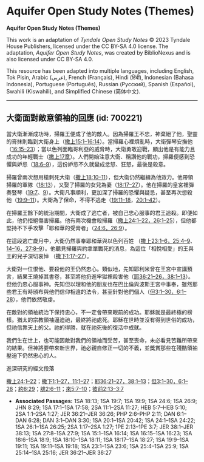 # Aquifer Open Study Notes (Themes)

**Aquifer Open Study Notes (Themes)**

This work is an adaptation of *Tyndale Open Study Notes* © 2023 Tyndale House Publishers, licensed under the CC BY\-SA 4\.0 license. The adaptation, *Aquifer Open Study Notes*, was created by BiblioNexus and is also licensed under CC BY\-SA 4\.0\.

This resource has been adapted into multiple languages, including English, Tok Pisin, Arabic (عربي), French (Français), Hindi (हिंदी), Indonesian (Bahasa Indonesia), Portuguese (Português), Russian (Русский), Spanish (Español), Swahili (Kiswahili), and Simplified Chinese (简体中文).



--------------------------------

## 大衛面對敵意領袖的回應 (id: 700221)

當大衛漸漸成功時，掃羅王便成了他的敵人。因為掃羅王不忠，神棄絕了他，聖靈的膏抹則臨到大衛身上（[撒上15:1–16:14](https://ref.ly/1Sam15:1-1Sam16:14)）。當掃羅心裡煩亂時，大衛彈琴安撫他（[16:15–23](https://ref.ly/1Sam16:15-1Sam16:23)）；當以色列面臨哥利亞的威脅時，大衛勇敢迎戰，顯出他是有能力且成功的年輕戰士（[撒上17章](https://ref.ly/1Sam17:1-1Sam17:58)）。人們開始注意大衛、稱讚他的戰功，掃羅便感到恐懼與妒忌（[18:6–9](https://ref.ly/1Sam18:6-1Sam18:9)），這份妒忌不久就變成忿怒、狂怒，最後是殺意。

掃羅曾兩次想用槍刺死大衛（[撒上18:10–11](https://ref.ly/1Sam18:10-1Sam18:11)），但大衛仍然繼續為他效力。他帶領掃羅的軍隊（[18:13](https://ref.ly/1Sam18:13)），又娶了掃羅的女兒為妻（[18:17–27](https://ref.ly/1Sam18:17-1Sam18:27)）。他在掃羅的皇宮裡彈奏豎琴（[19:7](https://ref.ly/1Sam19:7)、[9](https://ref.ly/1Sam19:9)）。大衛凡事順利，更加深了掃羅的恐懼與疑忌，甚至再次想殺他（[19:9–11](https://ref.ly/1Sam19:9-1Sam19:11)）。大衛為了保命，不得不逃走（[19:11–18](https://ref.ly/1Sam19:11-1Sam19:18)，[20:1–42](https://ref.ly/1Sam20:1-1Sam20:42)）。

在掃羅王餘下的統治期間，大衛成了逃亡者，被自己忠心服事的君王追殺。即便如此，他仍拒絕傷害掃羅。他有兩次機會殺掃羅（[撒上24:1–22，](https://ref.ly/1Sam24:1-1Sam24:22)[26:1–25](https://ref.ly/1Sam26:1-1Sam26:25)），但他都堅持不下手攻擊「耶和華的受膏者」（[24:6，](https://ref.ly/1Sam24:6)[26:9](https://ref.ly/1Sam26:9)）。

在這段逃亡歲月中，大衛仍然事奉耶和華與以色列百姓 （[撒上23:1–6，](https://ref.ly/1Sam23:1-1Sam23:6)[25:4–9](https://ref.ly/1Sam25:4-1Sam25:9)、[14–16，](https://ref.ly/1Sam25:14-1Sam25:16)[27:8–9](https://ref.ly/1Sam27:8-1Sam27:9)）。他聽見掃羅與約拿單戰死的消息，為這位「相悅相愛」的王與王的兒子深切哀悼 （[撒下1:17–27](https://ref.ly/2Sam1:17-2Sam1:27)）。

大衛對一位恨他、要殺他的王仍然忠心。類似地，先知耶利米曾在王宮中宣講預言，結果王燒掉其書卷，甚至將他扔進牢獄裡殺害他（[耶36:21–26，](https://ref.ly/Jer36:21-Jer36:26)[38:1–13](https://ref.ly/Jer38:1-Jer38:13)）。但他仍忠心服事神。先知但以理和他的朋友也在巴比倫與波斯王宮中事奉，雖然那些君王有時頒布與他們信仰相違的法令，甚至針對他們個人（[但3:1–30，](https://ref.ly/Dan3:1-Dan3:30)[6:1–28](https://ref.ly/Dan6:1-Dan6:28)），他們依然敬虔。

在敵對的領袖統治下保持忠心，不一定會帶來眼前的成功。耶穌就是最終極的榜樣。猶太的宗教領袖逼迫祂，最終將祂處死。耶穌在世時並沒有得到世俗的成功，但祂信靠天上的父。祂的得勝，就在祂死後的復活中成就。

我們生在世上，也可能因敵對我們的領袖而受苦，甚至喪命，未必看見苦難所帶來的結果。但神將要帶來新世界，祂必親自修正一切的不義，並獎賞那些在殘酷領袖壓迫下仍然忠心的人。

進深研究的經文段落

[撒上24:1–22](https://ref.ly/1Sam24:1-1Sam24:22)；[撒下1:1–27，](https://ref.ly/2Sam1:1-2Sam1:27)[11:1–27](https://ref.ly/2Sam11:1-2Sam11:27)；[耶36:21–27，](https://ref.ly/Jer36:21-Jer36:27)[38:1–13](https://ref.ly/Jer38:1-Jer38:13)；[但3:1–30，](https://ref.ly/Dan3:1-Dan3:30)[6:1–28](https://ref.ly/Dan6:1-Dan6:28)；[約8:29](https://ref.ly/John8:29)；[腓2:6–11](https://ref.ly/Phil2:6-Phil2:11)；[來5:7–10](https://ref.ly/Heb5:7-Heb5:10)；[彼前2:13–3:7](https://ref.ly/1Pet2:13-1Pet3:7)

* **Associated Passages:** 1SA 18:13; 1SA 19:7; 1SA 19:9; 1SA 24:6; 1SA 26:9; JHN 8:29; 1SA 17:1–1SA 17:58; 2SA 11:1–2SA 11:27; HEB 5:7–HEB 5:10; 2SA 1:1–2SA 1:27; JER 36:21–JER 36:26; PHP 2:6–PHP 2:11; DAN 6:1–DAN 6:28; DAN 3:1–DAN 3:30; 1SA 20:1–1SA 20:42; 1SA 24:1–1SA 24:22; 1SA 26:1–1SA 26:25; 2SA 1:17–2SA 1:27; 1PE 2:13–1PE 3:7; JER 38:1–JER 38:13; 1SA 27:8–1SA 27:9; 1SA 15:1–1SA 16:14; 1SA 16:15–1SA 16:23; 1SA 18:6–1SA 18:9; 1SA 18:10–1SA 18:11; 1SA 18:17–1SA 18:27; 1SA 19:9–1SA 19:11; 1SA 19:11–1SA 19:18; 1SA 23:1–1SA 23:6; 1SA 25:4–1SA 25:9; 1SA 25:14–1SA 25:16; JER 36:21–JER 36:27

